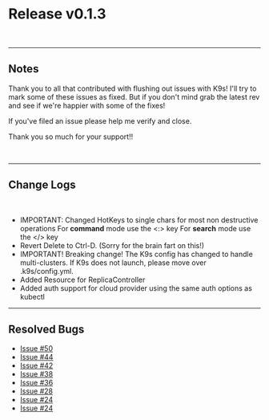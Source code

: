 # Release v0.1.3

<br/>

---
## Notes

Thank you to all that contributed with flushing out issues with K9s! I'll try
to mark some of these issues as fixed. But if you don't mind grab the latest
rev and see if we're happier with some of the fixes!

If you've filed an issue please help me verify and close.

Thank you so much for your support!!

<br/>

---
## Change Logs

<br/>

+ IMPORTANT: Changed HotKeys to single chars for most non destructive operations
  For **command** mode use the <:> key
  For **search** mode use the </> key
+ Revert Delete to Ctrl-D. (Sorry for the brain fart on this!)
+ IMPORTANT! Breaking change! The K9s config has changed to handle multi-clusters.
  If K9s does not launch, please move over .k9s/config.yml.
+ Added Resource for ReplicaController
+ Added auth support for cloud provider using the same auth options as kubectl

---
## Resolved Bugs

+ [Issue #50](https://github.com/kswapd/k10s/issues/50)
+ [Issue #44](https://github.com/kswapd/k10s/issues/44)
+ [Issue #42](https://github.com/kswapd/k10s/issues/42)
+ [Issue #38](https://github.com/kswapd/k10s/issues/38)
+ [Issue #36](https://github.com/kswapd/k10s/issues/36)
+ [Issue #28](https://github.com/kswapd/k10s/issues/28)
+ [Issue #24](https://github.com/kswapd/k10s/issues/24)
+ [Issue #24](https://github.com/kswapd/k10s/issues/3)
